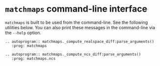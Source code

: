 # `matchmaps` command-line interface

`matchmaps` is built to be used from the command-line. See the following utilities below. You can also print these messages in the command-line via the `--help` option.

```{eval-rst}
.. autoprogram:: matchmaps._compute_realspace_diff:parse_arguments()
   :prog: matchmaps

.. autoprogram:: matchmaps._compute_ncs_diff:parse_arguments()
   :prog: matchmaps.ncs
```
